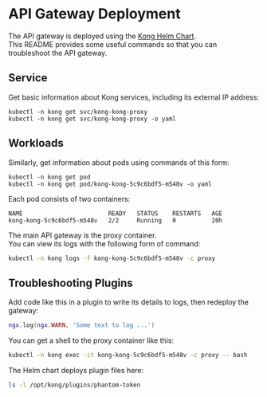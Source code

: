 # API Gateway Deployment

The API gateway is deployed using the [Kong Helm Chart](https://github.com/Kong/charts).\
This README provides some useful commands so that you can troubleshoot the API gateway.

## Service

Get basic information about Kong services, including its external IP address:

```
kubectl -n kong get svc/kong-kong-proxy
kubectl -n kong get svc/kong-kong-proxy -o yaml
```

## Workloads

Similarly, get information about pods using commands of this form:

```
kubectl -n kong get pod
kubectl -n kong get pod/kong-kong-5c9c6bdf5-m548v -o yaml
```

Each pod consists of two containers:

```text
NAME                        READY   STATUS    RESTARTS   AGE
kong-kong-5c9c6bdf5-m548v   2/2     Running   0          20h
```

The main API gateway is the proxy container.\
You can view its logs with the following form of command:

```bash
kubectl -n kong logs -f kong-kong-5c9c6bdf5-m548v -c proxy
```

## Troubleshooting Plugins

Add code like this in a plugin to write its details to logs, then redeploy the gateway:

```lua
ngx.log(ngx.WARN, 'Some text to log ...')
```

You can get a shell to the proxy container like this:

```bash
kubectl -n kong exec -it kong-kong-5c9c6bdf5-m548v -c proxy -- bash
```

The Helm chart deploys plugin files here:

```bash
ls -l /opt/kong/plugins/phantom-token
```
